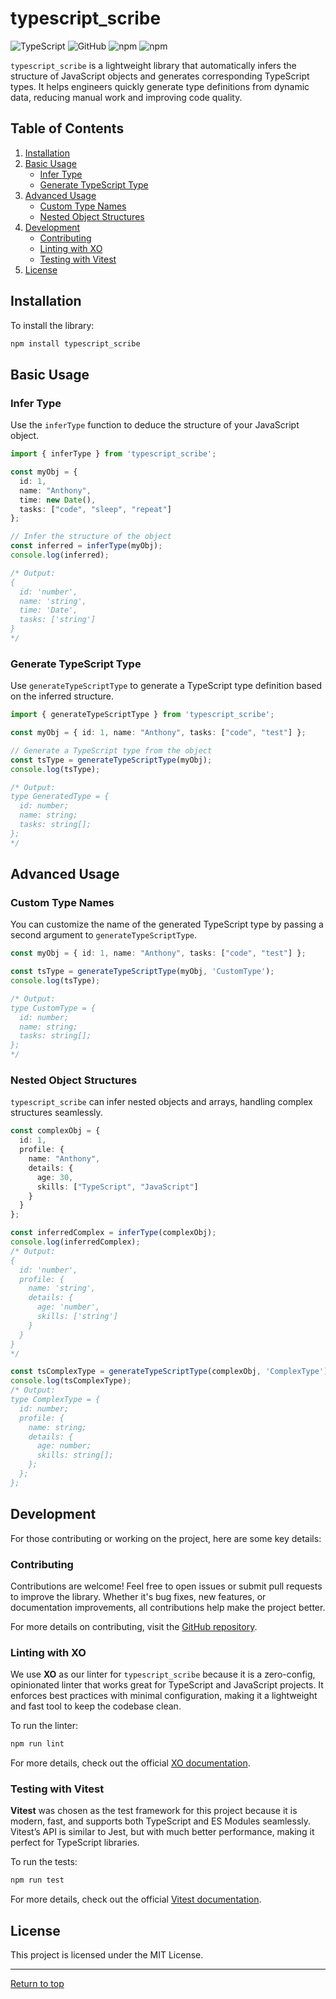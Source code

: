 # typescript_scribe

![TypeScript](https://img.shields.io/badge/TypeScript-4.x-blue.svg)
![GitHub](https://img.shields.io/github/license/AnthonyMazzie/typescript_scribe)
![npm](https://img.shields.io/npm/v/typescript_scribe)
![npm](https://img.shields.io/npm/dt/typescript_scribe)

`typescript_scribe` is a lightweight library that automatically infers the structure of JavaScript objects and generates corresponding TypeScript types. It helps engineers quickly generate type definitions from dynamic data, reducing manual work and improving code quality.

## Table of Contents
1. [Installation](#installation)
2. [Basic Usage](#basic-usage)
   - [Infer Type](#infer-type)
   - [Generate TypeScript Type](#generate-typescript-type)
3. [Advanced Usage](#advanced-usage)
   - [Custom Type Names](#custom-type-names)
   - [Nested Object Structures](#nested-object-structures)
4. [Development](#development)
   - [Contributing](#contributing)
   - [Linting with XO](#linting-with-xo)
   - [Testing with Vitest](#testing-with-vitest)
6. [License](#license)

## Installation

To install the library:

```bash
npm install typescript_scribe
```

## Basic Usage

### Infer Type

Use the `inferType` function to deduce the structure of your JavaScript object.

```ts
import { inferType } from 'typescript_scribe';

const myObj = {
  id: 1,
  name: "Anthony",
  time: new Date(),
  tasks: ["code", "sleep", "repeat"]
};

// Infer the structure of the object
const inferred = inferType(myObj);
console.log(inferred);

/* Output:
{
  id: 'number',
  name: 'string',
  time: 'Date',
  tasks: ['string']
}
*/
```

### Generate TypeScript Type

Use `generateTypeScriptType` to generate a TypeScript type definition based on the inferred structure.

```ts
import { generateTypeScriptType } from 'typescript_scribe';

const myObj = { id: 1, name: "Anthony", tasks: ["code", "test"] };

// Generate a TypeScript type from the object
const tsType = generateTypeScriptType(myObj);
console.log(tsType);

/* Output:
type GeneratedType = {
  id: number;
  name: string;
  tasks: string[];
};
*/
```

## Advanced Usage

### Custom Type Names

You can customize the name of the generated TypeScript type by passing a second argument to `generateTypeScriptType`.

```ts
const myObj = { id: 1, name: "Anthony", tasks: ["code", "test"] };

const tsType = generateTypeScriptType(myObj, 'CustomType');
console.log(tsType);

/* Output:
type CustomType = {
  id: number;
  name: string;
  tasks: string[];
};
*/
```

### Nested Object Structures

`typescript_scribe` can infer nested objects and arrays, handling complex structures seamlessly.

```ts
const complexObj = {
  id: 1,
  profile: {
    name: "Anthony",
    details: {
      age: 30,
      skills: ["TypeScript", "JavaScript"]
    }
  }
};

const inferredComplex = inferType(complexObj);
console.log(inferredComplex);
/* Output:
{
  id: 'number',
  profile: {
    name: 'string',
    details: {
      age: 'number',
      skills: ['string']
    }
  }
}
*/

const tsComplexType = generateTypeScriptType(complexObj, 'ComplexType');
console.log(tsComplexType);
/* Output:
type ComplexType = {
  id: number;
  profile: {
    name: string;
    details: {
      age: number;
      skills: string[];
    };
  };
};
```

## Development

For those contributing or working on the project, here are some key details:

### Contributing

Contributions are welcome! Feel free to open issues or submit pull requests to improve the library. Whether it's bug fixes, new features, or documentation improvements, all contributions help make the project better.

For more details on contributing, visit the [GitHub repository](https://github.com/AnthonyMazzie/typescript_scribe).

### Linting with XO

We use **XO** as our linter for `typescript_scribe` because it is a zero-config, opinionated linter that works great for TypeScript and JavaScript projects. It enforces best practices with minimal configuration, making it a lightweight and fast tool to keep the codebase clean.

To run the linter:

```bash
npm run lint
```

For more details, check out the official [XO documentation](https://github.com/xojs/xo).

### Testing with Vitest

**Vitest** was chosen as the test framework for this project because it is modern, fast, and supports both TypeScript and ES Modules seamlessly. Vitest’s API is similar to Jest, but with much better performance, making it perfect for TypeScript libraries.

To run the tests:

```bash
npm run test
```

For more details, check out the official [Vitest documentation](https://vitest.dev/).

## License
This project is licensed under the MIT License.

---

[Return to top](#typescript_scribe)
